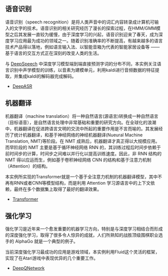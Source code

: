 ## 语音识别


语音识别（speech recognition）是将人类声音中的词汇内容转录成计算机可输入的文字的技术。语音识别的相关研究经历了漫长的探索过程，在HMM/GMM模型之后其发展一直较为缓慢，由于深度学习的兴起，语音识别迎来了春天，成为深度学习应用最为成功的领域之一。随着识别准确率的不断提高，有越来越多的语言技术产品得以落地，例如语言输入法、以智能音箱为代表的智能家居设备等 —— 基于语言的交互方式正在深刻的改变人类的生活。

与 [DeepSpeech](https://github.com/PaddlePaddle/DeepSpeech) 中深度学习模型端到端直接预测字词的分布不同，本实例关注语言识别中声学模型的训练，以音素为建模单元，利用kaldi进行音频数据的特征提取，并集成kaldi的解码器完成解码。


- [DeepASR](https://github.com/PaddlePaddle/models/tree/develop/fluid/DeepASR)

## 机器翻译

机器翻译（machine translation）将一种自然语言(源语言)转换成一种自然语言（目标语音），是自然语言处理中非常基础和重要的研究方向。在全球化的浪潮中，机器翻译在促进跨语言文明的交流中所起的重要作用是不言而喻的。其发展经历了统计机器翻译，和基于神经网络的神经机器翻译(Nueural Machine Translation, NMT)等阶段。在 NMT 成熟后，机器翻译才真正得以大规模应用。而早阶段的 NMT 主要是基于循环神经网络 RNN 的，其训练过程后时间步依赖于前时间步的计算，时间步之间难以并行化以提高训练速度。因此，非 RNN 结构的 NMT 得以应运而生，例如基于卷积神经网络 CNN 的结构和基于注意力机制（Attention）的结构。

本实例所实现的Transformer就是一个基于全注意力机制的机器翻译模型，其中不再有RNN或者CNN等模型结构，而是利用 Attention 学习源语言中的上下文依赖，最终在多个数据集上取得了最好的翻译效果。

- [Transformer](https://github.com/PaddlePaddle/models/tree/develop/fluid/neural_machine_translation/transformer)

## 强化学习

强化学习是近年来一个愈发重要的机器学习方向，特别是与深度学习相结合而形成的深度强化学习，取得了很多令人惊异的成就，人们所熟知的战胜顶级围棋职业选手的 AlphaGo 就是一个典型的例子。

当前深度强化学习最成功的应用是游戏领域，本实例利用Fluid这个灵活的框架，实现了在Atari游戏中表现优异的几个重要工作。

- [DeepQNetwork](https://github.com/PaddlePaddle/models/tree/develop/fluid/DeepQNetwork)
